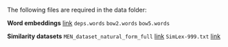 The following files are required in the data folder:

**Word embeddings** [link](https://levyomer.wordpress.com/2014/04/25/dependency-based-word-embeddings/)
`deps.words`
`bow2.words`
`bow5.words`


**Similarity datasets**
`MEN_dataset_natural_form_full` [link](https://www.cl.cam.ac.uk/~fh295/simlex.html)
`SimLex-999.txt` [link](https://staff.fnwi.uva.nl/e.bruni/MEN)
